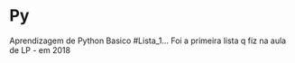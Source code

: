 # Py
Aprendizagem de Python Basico
#Lista_1... Foi a primeira lista q fiz na aula de LP - em 2018

 
 

